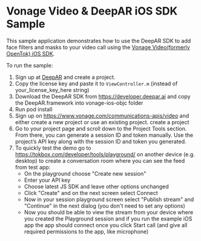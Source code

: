 # Vonage Video & DeepAR iOS SDK Sample

This sample application demonstrates how to use the DeepAR SDK to add face filters and masks to your video call using the [Vonage Video(formerly OpenTok) iOS SDK](https://tokbox.com/developer/sdks/ios/).

To run the sample:

1) Sign up at [DeepAR](https://developer.deepar.ai) and create a project.
2) Copy the license key and paste it to `ViewController.m` (instead of your_license_key_here string)
3) Download the DeepAR SDK from https://developer.deepar.ai and copy the DeepAR.framework into vonage-ios-objc folder
4) Run pod install
5) Sign up on https://www.vonage.com/communications-apis/video and either create a new project or use an existing project. create a project
6) Go to your project page and scroll down to the Project Tools section. From there, you can generate a session ID and token manually. Use the project’s API key along with the session ID and token you generated.
7) To quickly test the demo go to https://tokbox.com/developer/tools/playground/ on another device (e.g. desktop) to create a conversation room where you can see the feed from test app:
	- On the playground choose "Create new session"
	- Enter your API key
	- Choose latest JS SDK and leave other options unchanged
	- Click "Create" and on the next screen select Connect
	- Now in your session playground screen select "Publish stream" and "Continue" in the next dialog (you don't need to set any options)
	- Now you should be able to view the stream from your device where you created the Playground session and if you run the example iOS app the app should connect once you click Start call (and give all required permissions to the app, like microphone)